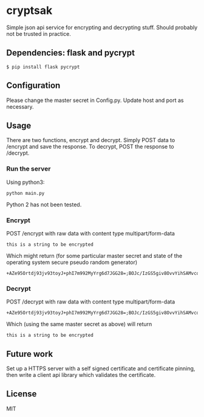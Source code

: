 # cryptsak
Simple json api service for encrypting and decrypting stuff. Should probably not be trusted in practice.

## Dependencies: flask and pycrypt 
    
    $ pip install flask pycrypt

## Configuration
Please change the master secret in Config.py. Update host and port as necessary.

## Usage
There are two functions, encrypt and decrypt. Simply POST data to /encrypt and
save the response. To decrypt, POST the response to /decrypt.

### Run the server
Using python3:

    python main.py

Python 2 has not been tested.

### Encrypt
POST /encrypt with raw data with content type multipart/form-data
    
    this is a string to be encrypted

Which might return (for some particular master secret and state of the operating system secure pseudo random generator)

    +AZe95Ortdj93jv93toyJ+phI7m992MyYrg6d7JGG28=;BOJc/IzGS5giv8OvvYihSAMvcq/GvuJPfxL60gNgDK0=;X3A2FCd29YQ/lctBy/OGZA==

### Decrypt
POST /decrypt with raw data with content type multipart/form-data

    +AZe95Ortdj93jv93toyJ+phI7m992MyYrg6d7JGG28=;BOJc/IzGS5giv8OvvYihSAMvcq/GvuJPfxL60gNgDK0=;X3A2FCd29YQ/lctBy/OGZA==

Which (using the same master secret as above) will return 

    this is a string to be encrypted

## Future work
Set up a HTTPS server with a self signed certificate and certificate pinning, then write a client api library which validates the certificate.

## License
MIT
